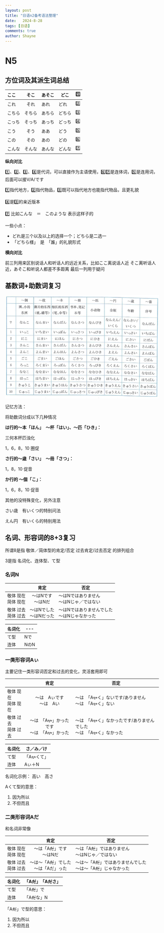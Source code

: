 ```yaml
---
layout: post
title: "日语n2备考语法整理"
date:   2024-8-28
tags: [日语]
comments: true
author: Shayne
---
```

# N5

## 方位词及其派生词总结

| ここ   |  そこ  | あそこ | どこ   | 1️⃣ |
| :----- | :----: | ------ | ------ | ----- |
| これ   |  それ  | あれ   | どれ   | 2️⃣ |
| こちら | そちら | あちら | どちら | 3️⃣ |
| こっち | そっち | あっち | どっち | 4️⃣ |
| こう   |  そう  | ああ   | どう   | 5️⃣ |
| この   |  その  | あの   | どの   | 6️⃣ |
| こんな | そんな | あんな | どんな | 7️⃣ |

**纵向对比**

1️⃣、2️⃣、3️⃣、4️⃣是代词，可以直接作为主语使用，6️⃣7️⃣是连体词，5️⃣是连用词，后面可以接V/A/です

1️⃣指代地方，2️⃣指代物品，3️⃣既可以指代地方也能指代物品，且更礼貌

4️⃣是3️⃣的亲近版本

7️⃣ 比如こんな　＝　このような 表示这样子的

一些小点：

* どれ是三个以及以上的选择一个；どちら是二选一
* 「どちら様」　是　「誰」的礼貌形式

**横向对比**

前三列用来区别说话人和听话人的远近关系，比如ここ离说话人近 そこ离听话人近，あそこ和听说人都差不多距离 最后一列用于疑问

## 基数词+助数词复习

![20240829074311](https://raw.githubusercontent.com/shayne98/Figure-Bed/main/blog/20240829074311.png)

记忆方法：

将助数词分成以下几种情况

**は行的〜本「ほん」　〜杯「はい」、〜匹「ひき」：**

三何本杯匹浊化

1，6，8，10 圈促

**さ行的〜歳「さい」　〜冊「さつ」：**

1，8，10 促音

**か行的 〜個「こ」：**

1，6，8，10 促音

其他的没特殊变化，另外注意

さい歳　有いくつ的特别问法

えん円　有いくら的特别用法

## 名词、形容词的8+3复习

所谓8是指 敬体／简体型的肯定/否定 过去肯定/过去否定 的排列组合

3是指 名词化、连体型、て型

### 名词N

|                          |             肯定             | 否定                                             |
| ------------------------ | :--------------------------: | ------------------------------------------------ |
| 敬体 现在<br />简体 现在 |    〜はNです<br />〜はNだ    | 〜はNではありません<br />〜はNじゃ／ではない     |
| 敬体 过去<br />简体 过去 | 〜はNでした<br />〜はNだった | 〜はNではありませんでした<br />〜はNじゃなかった |

| 名词化 | ---  |
| ------ | ---- |
| て型   | Nで  |
| 连体   | NのN |

### 一类形容词Aぃ

主要记住一类形容词否定和过去的变化，灵活套用即可

|                          |                            肯定                            | 否定                                                                                |
| ------------------------ | :--------------------------------------------------------: | ----------------------------------------------------------------------------------- |
| 敬体 现在<br />简体 现在 |                〜は　Aぃです<br />〜は　Aい                | 〜は　「A~~ぃ~~く」ないです/ありません<br />〜は　「A~~ぃ~~く」ない               |
| 敬体 过去<br />简体 过去 | 〜は　「A~~ぃ~~」かったです<br />〜は　「A~~ぃ~~」かった | 〜は　「A~~ぃ~~く」なかったです/ありませんでした<br />〜は　「A~~ぃ~~く」なかった |

| 名词化 | さ／み／け       |
| ------ | ---------------- |
| て型   | 「A~~ぃ~~くて」 |
| 连体   | Aぃ＋N           |

名词化示例： 高い　高さ

Aくて型的意思：

1. 因为所以
2. 不但而且

### 二类形容词Aだ

和名词非常像

|                          |                     肯定                     | 否定                                                                       |
| ------------------------ | :-------------------------------------------: | -------------------------------------------------------------------------- |
| 敬体 现在<br />简体 现在 |       〜は「A~~だ~~」です<br />〜はNだ       | 〜は「A~~だ~~」ではありません<br />〜はNじゃ／ではない                    |
| 敬体 过去<br />简体 过去 | 〜は〜「A~~だ~~」でした<br />〜は「Aだ」った | 〜は〜「A~~だ~~」ではありませんでした<br />〜は〜「A~~だ~~」じゃなかった |

| 名词化 | 「A~~だ~~」　「A~~だ~~さ」 |
| ------ | ---------------------------- |
| て型   | 「A~~だ~~」で               |
| 连体   | 「A~~だ~~な」N              |


「A~~だ~~」で型的意思：

1. 因为所以
2. 不但而且
